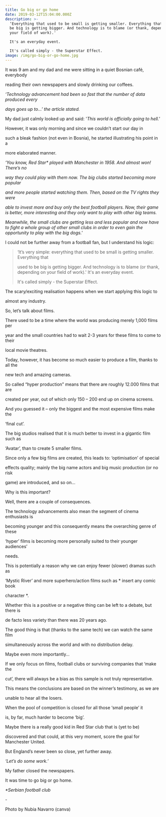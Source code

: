 ```yaml
---
title: Go big or go home
date: 2019-03-12T15:04:00.000Z
description: >-
  ‘Everything that used to be small is getting smaller. Everything that used to
  be big is getting bigger. And technology is to blame (or thank, depending on
  your field of work).' 

  It's an everyday event. 

  It's called simply - the Superstar Effect.
image: /img/go-big-or-go-home.jpg
---
```

It was 9 am and my dad and me were sitting in a quiet Bosnian café, everybody

reading their own newspapers and slowly drinking our coffees.

_‘Technology advancement had been so fast that the number of data produced every_

_days goes up to…’ the article stated._

My dad just calmly looked up and said: '_This world is officially going to hell.'_

However, it was only morning and since we couldn’t start our day in

such a bleak fashion (not even in Bosnia), he started illustrating his point in a

more elaborated manner.

_‘You know, Red Star* played with Manchester in 1958. And almost won! There’s no_

_way they could play with them now. The big clubs started becoming more popular_

_and more people started watching them. Then, based on the TV rights they were_

_able to invest more and buy only the best football players. Now, their game is better, more interesting and they only want to play with other big teams._

_Meanwhile, the small clubs are getting less and less popular and now have to fight a whole group of other small clubs in order to even gain the opportunity to play with the big dogs.'_

I could not be further away from a football fan, but I understand his logic:

> ‘It’s very simple: everything that used to be small is getting smaller. Everything that
>
> used to be big is getting bigger. And technology is to blame (or thank, depending on your field of work).' It's an everyday event. 
>
> It's called simply - the Superstar Effect.

The scary/exciting realisation happens when we start applying this logic to

almost any industry.

So, let’s talk about films.

There used to be a time where the world was producing merely 1,000 films per

year and the small countries had to wait 2-3 years for these films to come to their

local movie theatres.

Today, however, it has become so much easier to produce a film, thanks to all the

new tech and amazing cameras.

So called “hyper production” means that there are roughly 12.000 films that are

created per year, out of which only 150 – 200 end up on cinema screens.

And you guessed it – only the biggest and the most expensive films make the

‘final cut’.

The big studios realised that it is much better to invest in a gigantic film such as

‘Avatar’, than to create 5 smaller films.

Since only a few big films are created, this leads to: ‘optimisation’ of special

effects quality; mainly the big name actors and big music production (or no risk

game) are introduced, and so on…

Why is this important?

Well, there are a couple of consequences.

The technology advancements also mean the segment of cinema enthusiasts is

becoming younger and this consequently means the overarching genre of these

‘hyper’ films is becoming more personally suited to their younger audiences’

needs.

This is potentially a reason why we can enjoy fewer (slower) dramas such as

‘Mystic River’ and more superhero/action films such as * insert any comic book

character *.

Whether this is a positive or a negative thing can be left to a debate, but there is

de facto less variety than there was 20 years ago.

The good thing is that (thanks to the same tech) we can watch the same film

simultaneously across the world and with no distribution delay.

Maybe even more importantly…

If we only focus on films, football clubs or surviving companies that ‘make the

cut’, there will always be a bias as this sample is not truly representative.

This means the conclusions are based on the winner’s testimony, as we are

unable to hear all the losers.

When the pool of competition is closed for all those ‘small people’ it

is, by far, much harder to become ‘big’.

Maybe there is a really good kid in Red Star club that is (yet to be)

discovered and that could, at this very moment, score the goal for Manchester United.

But England’s never been so close, yet further away.

_‘Let’s do some work.’_

My father closed the newspapers.

It was time to go big or go home.

_\*Serbian football club_

\-

Photo by Nubia Navarro (canva)
